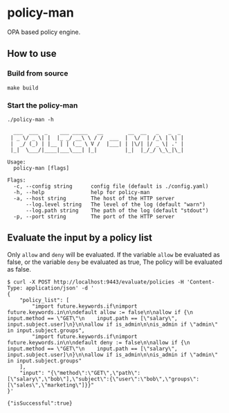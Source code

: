 # policy-man
OPA based policy engine.

## How to use

### Build from source

```shell
make build
```

### Start the policy-man


```shell
./policy-man -h

  ___  ___  _    ___ _____   __        __  __   _   _  _
 | _ \/ _ \| |  |_ _/ __\ \ / /  ___  |  \/  | /_\ | \| |
 |  _/ (_) | |__ | | (__ \ V /  |___| | |\/| |/ _ \| .' |
 |_|  \___/|____|___\___| |_|         |_|  |_/_/ \_\_|\_|

Usage:
  policy-man [flags]

Flags:
  -c, --config string      config file (default is ./config.yaml)
  -h, --help               help for policy-man
  -a, --host string        The host of the HTTP server
      --log.level string   The level of the log (default "warn")
      --log.path string    The path of the log (default "stdout")
  -p, --port string        The port of the HTTP server
```

## Evaluate the input by a policy list

Only `allow` and `deny` will be evaluated. If the variable `allow` be evaluated as false, or the variable `deny` be 
evaluated as true, The policy will be evaluated as false.

```shell
$ curl -X POST http://localhost:9443/evaluate/policies -H 'Content-Type: application/json' -d '
{
    "policy_list": [
        "import future.keywords.if\nimport future.keywords.in\n\ndefault allow := false\n\nallow if {\n    input.method == \"GET\"\n    input.path == [\"salary\", input.subject.user]\n}\n\nallow if is_admin\n\nis_admin if \"admin\" in input.subject.groups",
        "import future.keywords.if\nimport future.keywords.in\n\ndefault deny := false\n\nallow if {\n    input.method == \"GET\"\n    input.path == [\"salary\", input.subject.user]\n}\n\nallow if is_admin\n\nis_admin if \"admin\" in input.subject.groups"
    ],
    "input": "{\"method\":\"GET\",\"path\":[\"salary\",\"bob\"],\"subject\":{\"user\":\"bob\",\"groups\":[\"sales\",\"marketing\"]}}"
}'
 
{"isSuccessful":true}
```